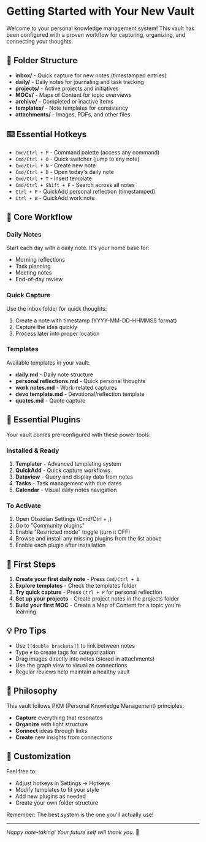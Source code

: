 # Getting Started with Your New Vault

Welcome to your personal knowledge management system! This vault has been configured with a proven workflow for capturing, organizing, and connecting your thoughts.

## 📁 Folder Structure

- **inbox/** - Quick capture for new notes (timestamped entries)
- **daily/** - Daily notes for journaling and task tracking
- **projects/** - Active projects and initiatives
- **MOCs/** - Maps of Content for topic overviews
- **archive/** - Completed or inactive items
- **templates/** - Note templates for consistency
- **attachments/** - Images, PDFs, and other files

## ⌨️ Essential Hotkeys

- `Cmd/Ctrl + P` - Command palette (access any command)
- `Cmd/Ctrl + O` - Quick switcher (jump to any note)
- `Cmd/Ctrl + N` - Create new note
- `Cmd/Ctrl + D` - Open today's daily note
- `Cmd/Ctrl + T` - Insert template
- `Cmd/Ctrl + Shift + F` - Search across all notes
- `Ctrl + P` - QuickAdd personal reflection (timestamped)
- `Ctrl + W` - QuickAdd work note

## 🚀 Core Workflow

### Daily Notes
Start each day with a daily note. It's your home base for:
- Morning reflections
- Task planning
- Meeting notes
- End-of-day review

### Quick Capture
Use the inbox folder for quick thoughts:
1. Create a note with timestamp (YYYY-MM-DD-HHMMSS format)
2. Capture the idea quickly
3. Process later into proper location

### Templates
Available templates in your vault:
- **daily.md** - Daily note structure
- **personal reflections.md** - Quick personal thoughts
- **work notes.md** - Work-related captures
- **devo template.md** - Devotional/reflection template
- **quotes.md** - Quote capture

## 🔌 Essential Plugins

Your vault comes pre-configured with these power tools:

### Installed & Ready
1. **Templater** - Advanced templating system
2. **QuickAdd** - Quick capture workflows
3. **Dataview** - Query and display data from notes
4. **Tasks** - Task management with due dates
5. **Calendar** - Visual daily notes navigation

### To Activate
1. Open Obsidian Settings (Cmd/Ctrl + ,)
2. Go to "Community plugins"
3. Enable "Restricted mode" toggle (turn it OFF)
4. Browse and install any missing plugins from the list above
5. Enable each plugin after installation

## 📝 First Steps

1. **Create your first daily note** - Press `Cmd/Ctrl + D`
2. **Explore templates** - Check the templates folder
3. **Try quick capture** - Press `Ctrl + P` for personal reflection
4. **Set up your projects** - Create project notes in the projects folder
5. **Build your first MOC** - Create a Map of Content for a topic you're learning

## 💡 Pro Tips

- Use `[[double brackets]]` to link between notes
- Type `#` to create tags for categorization
- Drag images directly into notes (stored in attachments)
- Use the graph view to visualize connections
- Regular reviews help maintain a healthy vault

## 🎯 Philosophy

This vault follows PKM (Personal Knowledge Management) principles:
- **Capture** everything that resonates
- **Organize** with light structure
- **Connect** ideas through links
- **Create** new insights from connections

## 🔧 Customization

Feel free to:
- Adjust hotkeys in Settings → Hotkeys
- Modify templates to fit your style
- Add new plugins as needed
- Create your own folder structure

Remember: The best system is the one you'll actually use!

---
*Happy note-taking! Your future self will thank you.* 🚀